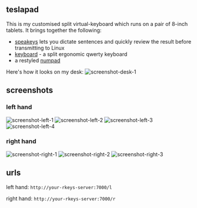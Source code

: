 ## teslapad

This is my customised split virtual-keyboard which runs on a pair of 8-inch tablets.
It brings together the following:

  - [speakeys](../speakeys) lets you dictate sentences and quickly review the result
    before transmitting to Linux
  - [keyboard](../keyboard/compact/qwerty) - a split ergonomic qwerty keyboard
  - a restyled [numpad](../numpad)

Here's how it looks on my desk:
![screenshot-desk-1](http://dizzib.github.io/rkeys/teslapad/desk-1.png)

## screenshots

### left hand

![screenshot-left-1](http://dizzib.github.io/rkeys/teslapad/l/1.png)
![screenshot-left-2](http://dizzib.github.io/rkeys/teslapad/l/2.png)
![screenshot-left-3](http://dizzib.github.io/rkeys/teslapad/l/3.png)
![screenshot-left-4](http://dizzib.github.io/rkeys/teslapad/l/4.png)

### right hand

![screenshot-right-1](http://dizzib.github.io/rkeys/teslapad/r/1.png)
![screenshot-right-2](http://dizzib.github.io/rkeys/teslapad/r/2.png)
![screenshot-right-3](http://dizzib.github.io/rkeys/teslapad/r/3.png)

## urls

left hand: `http://your-rkeys-server:7000/l`

right hand: `http://your-rkeys-server:7000/r`
